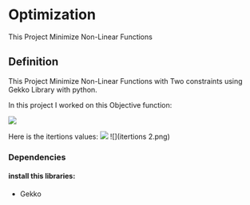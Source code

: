 # Optimization
This Project Minimize Non-Linear Functions

## Definition

This Project Minimize Non-Linear Functions with Two constraints  using Gekko Library with python.

In this project I worked on this Objective function:

![](Equations.png)

Here is the itertions values:
![](itertions.png)
![](itertions 2.png)


### Dependencies

#### install this libraries:
- Gekko


